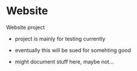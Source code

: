 # Website
Website project
 - project is mainly for testing currently

 - eventually this will be sued for somehting good

 - might document stuff here, maybe not...